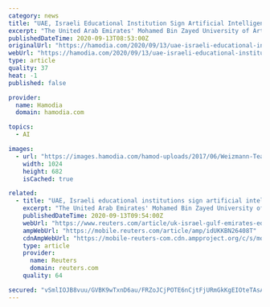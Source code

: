```yaml
---
category: news
title: "UAE, Israeli Educational Institution Sign Artificial Intelligence MoU"
excerpt: "The United Arab Emirates' Mohamed Bin Zayed University of Artificial Intelligence and Israel's Weizmann Institute of Science have agreed to work together,"
publishedDateTime: 2020-09-13T08:53:00Z
originalUrl: "https://hamodia.com/2020/09/13/uae-israeli-educational-institutions-sign-artificial-intelligence-mou/"
webUrl: "https://hamodia.com/2020/09/13/uae-israeli-educational-institutions-sign-artificial-intelligence-mou/"
type: article
quality: 37
heat: -1
published: false

provider:
  name: Hamodia
  domain: hamodia.com

topics:
  - AI

images:
  - url: "https://images.hamodia.com/hamod-uploads/2017/06/Weizmann-Team-on-Track-of-Regenerative-Heart-Molecule-1024x682.jpg"
    width: 1024
    height: 682
    isCached: true

related:
  - title: "UAE, Israeli educational institutions sign artificial intelligence MoU - WAM"
    excerpt: "The United Arab Emirates' Mohamed Bin Zayed University of Artificial Intelligence and Israel's Weizmann Institute of Science have agreed to work together, UAE state news agency WAM said on Sunday."
    publishedDateTime: 2020-09-13T09:54:00Z
    webUrl: "https://www.reuters.com/article/uk-israel-gulf-emirates-education-idUKKBN26408T"
    ampWebUrl: "https://mobile.reuters.com/article/amp/idUKKBN26408T"
    cdnAmpWebUrl: "https://mobile-reuters-com.cdn.ampproject.org/c/s/mobile.reuters.com/article/amp/idUKKBN26408T"
    type: article
    provider:
      name: Reuters
      domain: reuters.com
    quality: 64

secured: "vSmlIOJB8vuu/GVBK9wTxnD6au/FRZoJCjPOTE6nCjtFjURmGkKgEIOteTAsA+R/ZOhS+IZj6+UN2TPdGXJMn5XinMNNLFnYfI8OGV8Q4sJKTDQHTB7jNGBeWjudP/i8k+g6NxFfU0EB8QGvvaTQ5ghtNNJu91S0hkgkVERo9eeLfpnRhHwYPI9wiUeTzm1lRL/22A57gxiWJCOHEtAXpX5x1Y0esWGtMn2P4syrlqkltPZny7pJpyILeqcYjN8lDDohKkOnobvJp8bg9xojdPgUqidX2itWcQwsX8PDHZSN56C0MSCjXA6LQ88ZFOvOKjfU236+bg5Voa7bL9lmR7T02auL5Pq/vWnCRFsuPac=;rbZwwNXgbQ6xpcVCAVesHw=="
---
```



